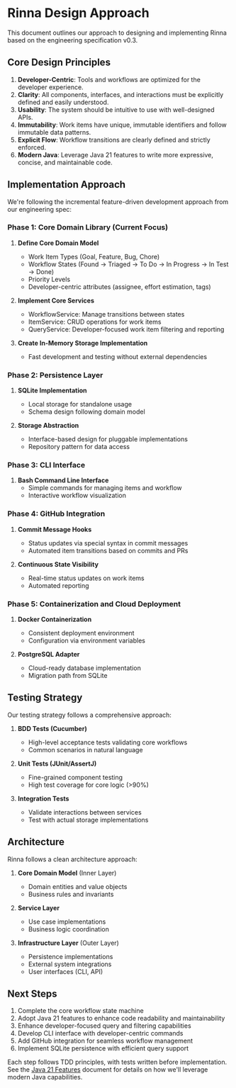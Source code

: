 <!-- Copyright (c) 2025 [Eric C. Mumford](https://github.com/heymumford) [@heymumford], Gemini Deep Research, Claude 3.7. -->

# Rinna Design Approach

This document outlines our approach to designing and implementing Rinna based on the engineering specification v0.3.

## Core Design Principles

1. **Developer-Centric**: Tools and workflows are optimized for the developer experience.
2. **Clarity**: All components, interfaces, and interactions must be explicitly defined and easily understood.
3. **Usability**: The system should be intuitive to use with well-designed APIs.
4. **Immutability**: Work items have unique, immutable identifiers and follow immutable data patterns.
5. **Explicit Flow**: Workflow transitions are clearly defined and strictly enforced.
6. **Modern Java**: Leverage Java 21 features to write more expressive, concise, and maintainable code.

## Implementation Approach

We're following the incremental feature-driven development approach from our engineering spec:

### Phase 1: Core Domain Library (Current Focus)

1. **Define Core Domain Model**
   - Work Item Types (Goal, Feature, Bug, Chore)
   - Workflow States (Found → Triaged → To Do → In Progress → In Test → Done)
   - Priority Levels
   - Developer-centric attributes (assignee, effort estimation, tags)

2. **Implement Core Services**
   - WorkflowService: Manage transitions between states
   - ItemService: CRUD operations for work items
   - QueryService: Developer-focused work item filtering and reporting

3. **Create In-Memory Storage Implementation**
   - Fast development and testing without external dependencies

### Phase 2: Persistence Layer

1. **SQLite Implementation**
   - Local storage for standalone usage
   - Schema design following domain model

2. **Storage Abstraction**
   - Interface-based design for pluggable implementations
   - Repository pattern for data access

### Phase 3: CLI Interface

1. **Bash Command Line Interface**
   - Simple commands for managing items and workflow
   - Interactive workflow visualization

### Phase 4: GitHub Integration

1. **Commit Message Hooks**
   - Status updates via special syntax in commit messages
   - Automated item transitions based on commits and PRs

2. **Continuous State Visibility**
   - Real-time status updates on work items
   - Automated reporting

### Phase 5: Containerization and Cloud Deployment

1. **Docker Containerization**
   - Consistent deployment environment
   - Configuration via environment variables

2. **PostgreSQL Adapter**
   - Cloud-ready database implementation
   - Migration path from SQLite

## Testing Strategy

Our testing strategy follows a comprehensive approach:

1. **BDD Tests (Cucumber)**
   - High-level acceptance tests validating core workflows
   - Common scenarios in natural language

2. **Unit Tests (JUnit/AssertJ)**
   - Fine-grained component testing
   - High test coverage for core logic (>90%)

3. **Integration Tests**
   - Validate interactions between services
   - Test with actual storage implementations

## Architecture

Rinna follows a clean architecture approach:

1. **Core Domain Model** (Inner Layer)
   - Domain entities and value objects
   - Business rules and invariants

2. **Service Layer**
   - Use case implementations
   - Business logic coordination

3. **Infrastructure Layer** (Outer Layer)
   - Persistence implementations
   - External system integrations
   - User interfaces (CLI, API)

## Next Steps

1. Complete the core workflow state machine
2. Adopt Java 21 features to enhance code readability and maintainability
3. Enhance developer-focused query and filtering capabilities
4. Develop CLI interface with developer-centric commands
5. Add GitHub integration for seamless workflow management
6. Implement SQLite persistence with efficient query support

Each step follows TDD principles, with tests written before implementation. See the [Java 21 Features](java21-features.md) document for details on how we'll leverage modern Java capabilities.
